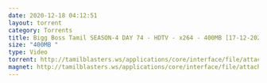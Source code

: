 ```yaml
---
date: 2020-12-18 04:12:51
layout: torrent
category: Torrents
title: Bigg Boss Tamil SEASON-4 DAY 74 - HDTV - x264 - 400MB [17-12-2020]
size: "400MB "
type: Video
torrent: http://tamilblasters.ws/applications/core/interface/file/attachment.php?id=4953
magnet: http://tamilblasters.ws/applications/core/interface/file/attachment.php?id=4953
---
```

